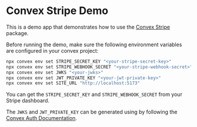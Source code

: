 # Convex Stripe Demo

This is a demo app that demonstrates how to use the [Convex Stripe](https://github.com/raideno/convex-stripe-component) package.

Before running the demo, make sure the following environment variables are configured in your convex project:

```bash
npx convex env set STRIPE_SECRET_KEY "<your-stripe-secret-key>"
npx convex env set STRIPE_WEBHOOK_SECRET "<your-stripe-webhook-secret>"
npx convex env set JWKS "<your-jwks>"
npx convex env set JWT_PRIVATE_KEY "<your-jwt-private-key>"
npx convex env set SITE_URL "http://localhost:5173"
```

You can get the `STRIPE_SECRET_KEY` and `STRIPE_WEBHOOK_SECRET` from your Stripe dashboard.

The `JWKS` and `JWT_PRIVATE_KEY` can be generated using by following the [Convex Auth Documentation](https://labs.convex.dev/auth/setup/manual#configure-private-and-public-key).
